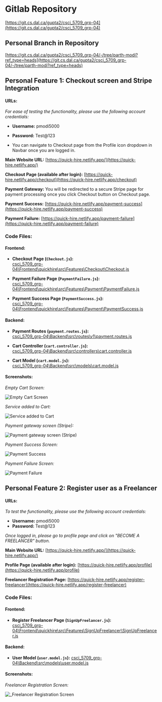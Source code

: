 # Gitlab Repository

[https://git.cs.dal.ca/gupta2/csci_5709_grp-04](https://git.cs.dal.ca/gupta2/csci_5709_grp-04)

## Personal Branch in Repository

[https://git.cs.dal.ca/gupta2/csci_5709_grp-04/-/tree/parth-modi?ref_type=heads](https://git.cs.dal.ca/gupta2/csci_5709_grp-04/-/tree/parth-modi?ref_type=heads)

## Personal Feature 1: Checkout screen and Stripe Integration

#### URLs:

_For ease of testing the functionality, please use the following account credentials:_

- **Username:** pmodi5000
- **Password:** Test@123

- You can navigate to Checkout page from the Profile icon dropdown in Navbar once you are logged in.

**Main Website URL:** [https://quick-hire.netlify.app/](https://quick-hire.netlify.app/)

**Checkout Page (available after login):** [https://quick-hire.netlify.app/checkout](https://quick-hire.netlify.app/checkout)

**Payment Gateway:** You will be redirected to a secure Stripe page for payment processing once you click Checkout button on Checkout page.

**Payment Success:** [https://quick-hire.netlify.app/payment-success](https://quick-hire.netlify.app/payment-success)

**Payment Failure:** [https://quick-hire.netlify.app/payment-failure](https://quick-hire.netlify.app/payment-failure)

### Code Files:

#### Frontend:

- **Checkout Page (`Checkout.js`):**  
  [csci_5709_grp-04\Frontend\quickhire\src\Features\Checkout\Checkout.js](https://git.cs.dal.ca/gupta2/csci_5709_grp-04/-/blob/main/Frontend/quickhire/src/Features/Checkout/Checkout.js?ref_type=heads)

- **Payment Failure Page (`PaymentFailure.js`):**  
  [csci_5709_grp-04\Frontend\quickhire\src\Features\Payment\PaymentFailure.js](https://git.cs.dal.ca/gupta2/csci_5709_grp-04/-/blob/main/Frontend/quickhire/src/Features/Payment/PaymentFailure.js?ref_type=heads)

- **Payment Success Page (`PaymentSuccess.js`):**  
  [csci_5709_grp-04\Frontend\quickhire\src\Features\Payment\PaymentSuccess.js](https://git.cs.dal.ca/gupta2/csci_5709_grp-04/-/blob/main/Frontend/quickhire/src/Features/Payment/PaymentSuccess.js?ref_type=heads)

#### Backend:

- **Payment Routes (`payment.routes.js`):**  
  [csci_5709_grp-04\Backend\src\routes\v1\payment.routes.js](https://git.cs.dal.ca/gupta2/csci_5709_grp-04/-/blob/main/Backend/src/routes/v1/payment.routes.js?ref_type=heads)

- **Cart Controller (`cart.controller.js`):**  
  [csci_5709_grp-04\Backend\src\controllers\cart.controller.js](https://git.cs.dal.ca/gupta2/csci_5709_grp-04/-/blob/main/Backend/src/controllers/cart.controller.js?ref_type=heads)

- **Cart Model (`cart.model.js`):**  
  [csci_5709_grp-04\Backend\src\models\cart.model.js](https://git.cs.dal.ca/gupta2/csci_5709_grp-04/-/blob/main/Backend/src/models/cart.model.js?ref_type=heads)

#### Screenshots:

_Empty Cart Screen:_

![Empty Cart Screen](./public/screenshots/EmptyCartScreen.jpeg)

_Service added to Cart:_

![Service added to Cart](./public/screenshots/CartScreen.jpeg)

_Payment gateway screen (Stripe):_

![Payment gateway screen (Stripe)](./public/screenshots/StripeIntegration.jpeg)

_Payment Success Screen:_

![Payment Success](./public/screenshots/PaymentSuccessScreen.jpeg)

_Payment Failure Screen:_

![Payment Failure](./public/screenshots/PaymentFailureScreen.jpeg)

## Personal Feature 2: Register user as a Freelancer

#### URLs:

_To test the functionality, please use the following account credentials:_

- **Username:** pmodi5000
- **Password:** Test@123

_Once logged in, please go to profile page and click on "BECOME A FREELANCER" button._

**Main Website URL:** [https://quick-hire.netlify.app/](https://quick-hire.netlify.app/)

**Profile Page (available after login):** [https://quick-hire.netlify.app/profile](https://quick-hire.netlify.app/profile)

**Freelancer Registration Page:** [https://quick-hire.netlify.app/register-freelancer](https://quick-hire.netlify.app/register-freelancer)

### Code Files:

#### Frontend:

- **Register Freelancer Page (`SignUpFreelancer.js`):**  
  [csci_5709_grp-04\Frontend\quickhire\src\Features\SignUpFreelancer\SignUpFreelancer.js](https://git.cs.dal.ca/gupta2/csci_5709_grp-04/-/blob/main/Frontend/quickhire/src/Features/SignUpFreelancer/SignUpFreelancer.js?ref_type=heads)

#### Backend:

- **User Model (`user.model.js`):**
  [csci_5709_grp-04\Backend\src\models\user.model.js](https://git.cs.dal.ca/gupta2/csci_5709_grp-04/-/blob/main/Backend/src/routes/v1/payment.routes.js?ref_type=heads)

#### Screenshots:

_Freelancer Registration Screen:_

![_Freelancer Registration Screen](./public/screenshots/FreelancerRegistration.jpeg)
